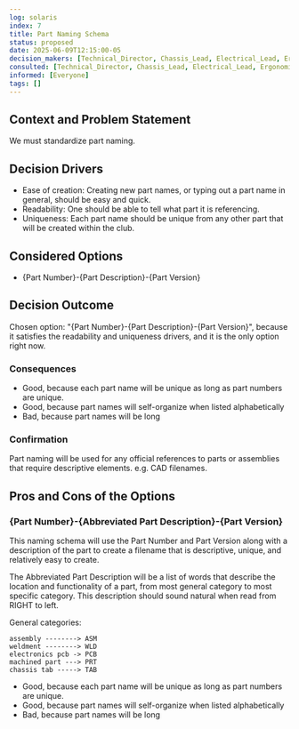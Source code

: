 ```yaml
---
log: solaris
index: 7
title: Part Naming Schema
status: proposed
date: 2025-06-09T12:15:00-05
decision_makers: [Technical_Director, Chassis_Lead, Electrical_Lead, Ergonomics_Lead, Vehicle_Dynamics_Lead]
consulted: [Technical_Director, Chassis_Lead, Electrical_Lead, Ergonomics_Lead, Vehicle_Dynamics_Lead]
informed: [Everyone]
tags: []
---
```


## Context and Problem Statement

We must standardize part naming.

## Decision Drivers

* Ease of creation: Creating new part names, or typing out a part name in general, should be easy and quick.
* Readability: One should be able to tell what part it is referencing. 
* Uniqueness: Each part name should be unique from any other part that will be created within the club.

## Considered Options

* {Part Number}-{Part Description}-{Part Version}

## Decision Outcome

Chosen option: "{Part Number}-{Part Description}-{Part Version}", because it satisfies the readability and uniqueness drivers, and it is the only option right now.

### Consequences

* Good, because each part name will be unique as long as part numbers are unique.
* Good, because part names will self-organize when listed alphabetically
* Bad, because part names will be long

### Confirmation

Part naming will be used for any official references to parts or assemblies that require descriptive elements. e.g. CAD filenames.

## Pros and Cons of the Options

### {Part Number}-{Abbreviated Part Description}-{Part Version}

This naming schema will use the Part Number and Part Version along with a description of the part to create a filename that is descriptive, unique, and relatively easy to create.

The Abbreviated Part Description will be a list of words that describe the location and functionality of a part, from most general category to most specific category. This description should sound natural when read from RIGHT to left.

General categories:
```
assembly --------> ASM
weldment --------> WLD
electronics pcb -> PCB
machined part ---> PRT
chassis tab -----> TAB
```

* Good, because each part name will be unique as long as part numbers are unique.
* Good, because part names will self-organize when listed alphabetically
* Bad, because part names will be long
